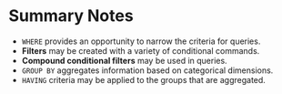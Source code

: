 # Summary Notes

- `WHERE` provides an opportunity to narrow the criteria for queries.
- **Filters** may be created with a variety of conditional commands.
- **Compound conditional filters** may be used in queries.
- `GROUP BY` aggregates information based on categorical dimensions.
- `HAVING` criteria may be applied to the groups that are aggregated.



